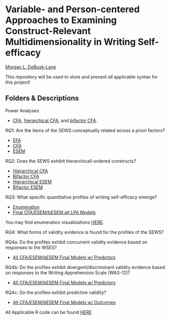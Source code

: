 # Variable- and Person-centered Approaches to Examining Construct-Relevant Multidimensionality in Writing Self-efficacy  
[Morgan L. DeBusk-Lane](http://www.mldebusklane.com)

This repository will be used to store and present all applicable syntax for this project!

## Folders & Descriptions
Power Analyses

* [CFA](https://github.com/debusklaneml/hatch/blob/master/Power_Analyses/CFA.inp), [hierarchical CFA](https://github.com/debusklaneml/hatch/blob/master/Power_Analyses/hCFA.inp), and [bifactor CFA](https://github.com/debusklaneml/hatch/blob/master/Power_Analyses/biCFA.inp).

RQ1: Are the items of the SEWS conceptually related across a priori factors?

* [EFA](https://github.com/debusklaneml/hatch/tree/master/RQ1/EFA)
* [CFA](https://github.com/debusklaneml/hatch/tree/master/RQ1/CFA)
* [ESEM](https://github.com/debusklaneml/hatch/tree/master/RQ1/ESEM)

RQ2: Does the SEWS exhibit hierarchicall-ordered constructs?

* [Hierarchical CFA](https://github.com/debusklaneml/hatch/tree/master/RQ2/hCFA)
* [Bifactor CFA](https://github.com/debusklaneml/hatch/tree/master/RQ2/bCFA)
* [Hierarchical ESEM](https://github.com/debusklaneml/hatch/tree/master/RQ2/hESEM)
* [Bifactor ESEM](https://github.com/debusklaneml/hatch/tree/master/RQ2/bESEM)
  
RQ3: What specific quantitative profiles of writing self-efficacy emerge?

* [Enumeration](https://github.com/debusklaneml/hatch/tree/master/RQ3/Enumeration)
* [Final CFA/ESEM/bESEM.alt LPA Models](https://github.com/debusklaneml/hatch/tree/master/RQ3/Full.Sample)

You may find enumeration visualizations [HERE](https://debusklaneml.github.io).

RQ4: What forms of validity evidence is found for the profiles of the SEWS?

RQ4a: Do the profiles exhibit concurrent validity evidence based on responses to the WSES?

* [All CFA/ESEM/bESEM Final Models w/ Predictors](https://github.com/debusklaneml/hatch/tree/master/RQ4/Predictors.Outcomes)

RQ4b: Do the profiles exhibit divergent/discriminant validity evidence based on responses to the Writing Apprehension Scale (WAS-12)?

* [All CFA/ESEM/bESEM Final Models w/ Predictors](https://github.com/debusklaneml/hatch/tree/master/RQ4/Predictors.Outcomes)

RQ4c: Do the profiles exhibit predictive validity?

* [All CFA/ESEM/bESEM Final Models w/ Outcomes](https://github.com/debusklaneml/hatch/tree/master/RQ4/Predictors.Outcomes)

All Applicable R code can be found [HERE](https://github.com/debusklaneml/hatch/tree/master/Rstats)


